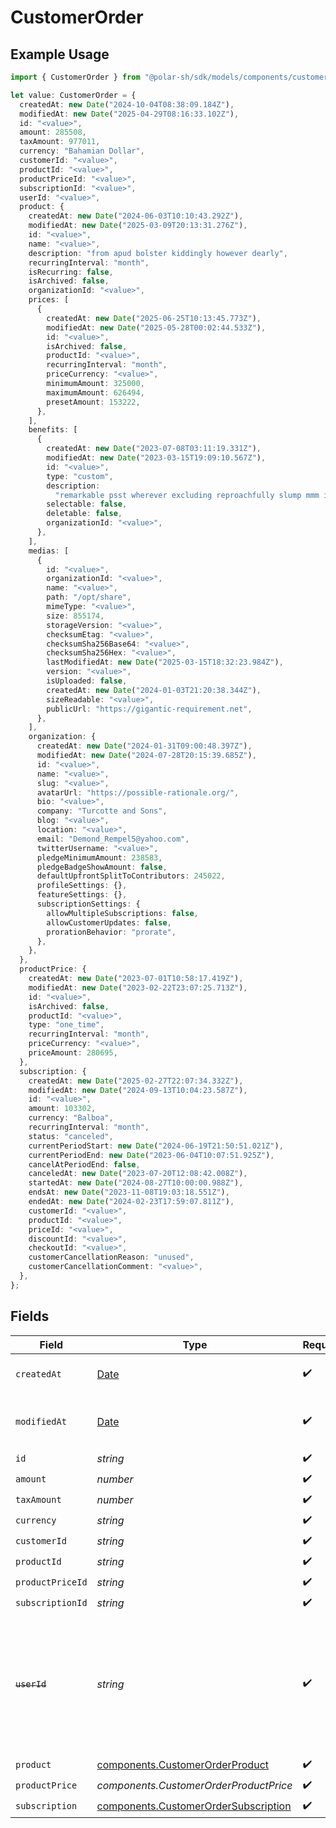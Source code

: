 # CustomerOrder

## Example Usage

```typescript
import { CustomerOrder } from "@polar-sh/sdk/models/components/customerorder.js";

let value: CustomerOrder = {
  createdAt: new Date("2024-10-04T08:38:09.184Z"),
  modifiedAt: new Date("2025-04-29T08:16:33.102Z"),
  id: "<value>",
  amount: 285508,
  taxAmount: 977011,
  currency: "Bahamian Dollar",
  customerId: "<value>",
  productId: "<value>",
  productPriceId: "<value>",
  subscriptionId: "<value>",
  userId: "<value>",
  product: {
    createdAt: new Date("2024-06-03T10:10:43.292Z"),
    modifiedAt: new Date("2025-03-09T20:13:31.276Z"),
    id: "<value>",
    name: "<value>",
    description: "from apud bolster kiddingly however dearly",
    recurringInterval: "month",
    isRecurring: false,
    isArchived: false,
    organizationId: "<value>",
    prices: [
      {
        createdAt: new Date("2025-06-25T10:13:45.773Z"),
        modifiedAt: new Date("2025-05-28T00:02:44.533Z"),
        id: "<value>",
        isArchived: false,
        productId: "<value>",
        recurringInterval: "month",
        priceCurrency: "<value>",
        minimumAmount: 325000,
        maximumAmount: 626494,
        presetAmount: 153222,
      },
    ],
    benefits: [
      {
        createdAt: new Date("2023-07-08T03:11:19.331Z"),
        modifiedAt: new Date("2023-03-15T19:09:10.567Z"),
        id: "<value>",
        type: "custom",
        description:
          "remarkable psst wherever excluding reproachfully slump mmm indeed",
        selectable: false,
        deletable: false,
        organizationId: "<value>",
      },
    ],
    medias: [
      {
        id: "<value>",
        organizationId: "<value>",
        name: "<value>",
        path: "/opt/share",
        mimeType: "<value>",
        size: 855174,
        storageVersion: "<value>",
        checksumEtag: "<value>",
        checksumSha256Base64: "<value>",
        checksumSha256Hex: "<value>",
        lastModifiedAt: new Date("2025-03-15T18:32:23.984Z"),
        version: "<value>",
        isUploaded: false,
        createdAt: new Date("2024-01-03T21:20:38.344Z"),
        sizeReadable: "<value>",
        publicUrl: "https://gigantic-requirement.net",
      },
    ],
    organization: {
      createdAt: new Date("2024-01-31T09:00:48.397Z"),
      modifiedAt: new Date("2024-07-28T20:15:39.685Z"),
      id: "<value>",
      name: "<value>",
      slug: "<value>",
      avatarUrl: "https://possible-rationale.org/",
      bio: "<value>",
      company: "Turcotte and Sons",
      blog: "<value>",
      location: "<value>",
      email: "Demond_Rempel5@yahoo.com",
      twitterUsername: "<value>",
      pledgeMinimumAmount: 238583,
      pledgeBadgeShowAmount: false,
      defaultUpfrontSplitToContributors: 245022,
      profileSettings: {},
      featureSettings: {},
      subscriptionSettings: {
        allowMultipleSubscriptions: false,
        allowCustomerUpdates: false,
        prorationBehavior: "prorate",
      },
    },
  },
  productPrice: {
    createdAt: new Date("2023-07-01T10:58:17.419Z"),
    modifiedAt: new Date("2023-02-22T23:07:25.713Z"),
    id: "<value>",
    isArchived: false,
    productId: "<value>",
    type: "one_time",
    recurringInterval: "month",
    priceCurrency: "<value>",
    priceAmount: 280695,
  },
  subscription: {
    createdAt: new Date("2025-02-27T22:07:34.332Z"),
    modifiedAt: new Date("2024-09-13T10:04:23.587Z"),
    id: "<value>",
    amount: 103302,
    currency: "Balboa",
    recurringInterval: "month",
    status: "canceled",
    currentPeriodStart: new Date("2024-06-19T21:50:51.021Z"),
    currentPeriodEnd: new Date("2023-06-04T10:07:51.925Z"),
    cancelAtPeriodEnd: false,
    canceledAt: new Date("2023-07-20T12:08:42.008Z"),
    startedAt: new Date("2024-08-27T10:00:00.988Z"),
    endsAt: new Date("2023-11-08T19:03:18.551Z"),
    endedAt: new Date("2024-02-23T17:59:07.811Z"),
    customerId: "<value>",
    productId: "<value>",
    priceId: "<value>",
    discountId: "<value>",
    checkoutId: "<value>",
    customerCancellationReason: "unused",
    customerCancellationComment: "<value>",
  },
};
```

## Fields

| Field                                                                                                                   | Type                                                                                                                    | Required                                                                                                                | Description                                                                                                             |
| ----------------------------------------------------------------------------------------------------------------------- | ----------------------------------------------------------------------------------------------------------------------- | ----------------------------------------------------------------------------------------------------------------------- | ----------------------------------------------------------------------------------------------------------------------- |
| `createdAt`                                                                                                             | [Date](https://developer.mozilla.org/en-US/docs/Web/JavaScript/Reference/Global_Objects/Date)                           | :heavy_check_mark:                                                                                                      | Creation timestamp of the object.                                                                                       |
| `modifiedAt`                                                                                                            | [Date](https://developer.mozilla.org/en-US/docs/Web/JavaScript/Reference/Global_Objects/Date)                           | :heavy_check_mark:                                                                                                      | Last modification timestamp of the object.                                                                              |
| `id`                                                                                                                    | *string*                                                                                                                | :heavy_check_mark:                                                                                                      | N/A                                                                                                                     |
| `amount`                                                                                                                | *number*                                                                                                                | :heavy_check_mark:                                                                                                      | N/A                                                                                                                     |
| `taxAmount`                                                                                                             | *number*                                                                                                                | :heavy_check_mark:                                                                                                      | N/A                                                                                                                     |
| `currency`                                                                                                              | *string*                                                                                                                | :heavy_check_mark:                                                                                                      | N/A                                                                                                                     |
| `customerId`                                                                                                            | *string*                                                                                                                | :heavy_check_mark:                                                                                                      | N/A                                                                                                                     |
| `productId`                                                                                                             | *string*                                                                                                                | :heavy_check_mark:                                                                                                      | N/A                                                                                                                     |
| `productPriceId`                                                                                                        | *string*                                                                                                                | :heavy_check_mark:                                                                                                      | N/A                                                                                                                     |
| `subscriptionId`                                                                                                        | *string*                                                                                                                | :heavy_check_mark:                                                                                                      | N/A                                                                                                                     |
| ~~`userId`~~                                                                                                            | *string*                                                                                                                | :heavy_check_mark:                                                                                                      | : warning: ** DEPRECATED **: This will be removed in a future release, please migrate away from it as soon as possible. |
| `product`                                                                                                               | [components.CustomerOrderProduct](../../models/components/customerorderproduct.md)                                      | :heavy_check_mark:                                                                                                      | N/A                                                                                                                     |
| `productPrice`                                                                                                          | *components.CustomerOrderProductPrice*                                                                                  | :heavy_check_mark:                                                                                                      | N/A                                                                                                                     |
| `subscription`                                                                                                          | [components.CustomerOrderSubscription](../../models/components/customerordersubscription.md)                            | :heavy_check_mark:                                                                                                      | N/A                                                                                                                     |
